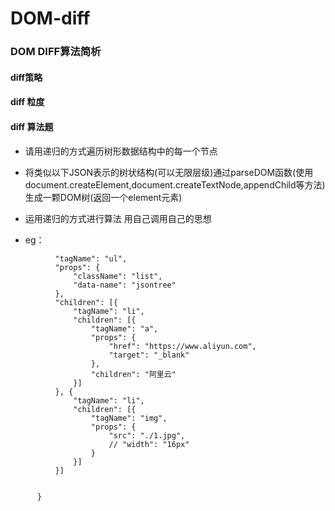 # DOM-diff
 ### DOM DIFF算法简析
 #### diff策略
 #### diff 粒度
 #### diff 算法题
  - 请用递归的方式遍历树形数据结构中的每一个节点
  - 将类似以下JSON表示的树状结构(可以无限层级)通过parseDOM函数(使用document.createElement,document.createTextNode,appendChild等方法)生成一颗DOM树(返回一个element元素)
  - 运用递归的方式进行算法 用自己调用自己的思想
  
  
  - eg：
  ```const JsonTree = {
            "tagName": "ul",
            "props": {
                "className": "list",
                "data-name": "jsontree"
            },
            "children": [{
                "tagName": "li",
                "children": [{
                    "tagName": "a",
                    "props": {
                        "href": "https://www.aliyun.com",
                        "target": "_blank"
                    },
                    "children": "阿里云"
                }]
            }, {
                "tagName": "li",
                "children": [{
                    "tagName": "img",
                    "props": {
                        "src": "./1.jpg",
                        // "width": "16px"
                    }
                }]
            }]


        }
  ```
